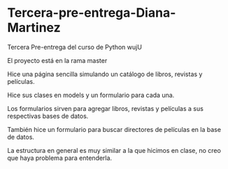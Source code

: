 # Tercera-pre-entrega-Diana-Martinez
Tercera Pre-entrega del curso de Python wujU

El proyecto está en la rama master

Hice una página sencilla simulando un catálogo de libros, revistas y películas.

Hice sus clases en models y un formulario para cada una.

Los formularios sirven para agregar libros, revistas y películas a sus respectivas bases de datos.

También hice un formulario para buscar directores de películas en la base de datos.

La estructura en general es muy similar a la que hicimos en clase, no creo que haya problema para entenderla.
